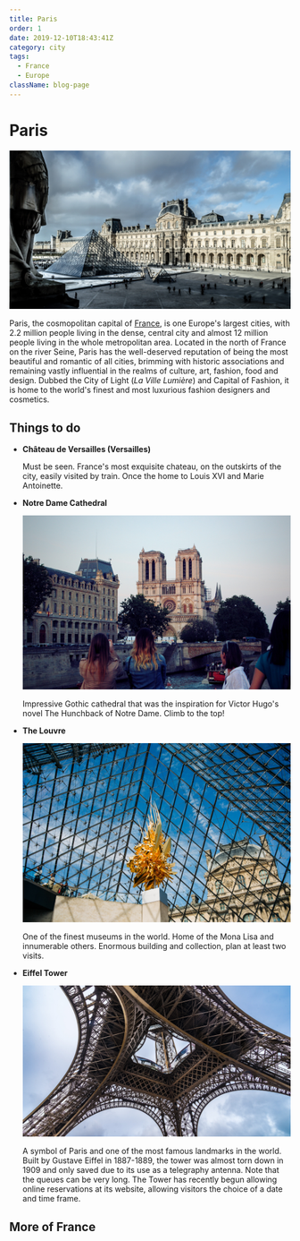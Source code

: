 ```yaml
---
title: Paris
order: 1
date: 2019-12-10T18:43:41Z
category: city
tags:
  - France
  - Europe
className: blog-page
---
```


<StartWishToGo/>

# Paris <WishWidget country="FR" city="Paris" picture="https://wish-to-go.com/images/for-wish-to-go/france/louvre-paris-chris-karidis-PIOqHJG5a1U-unsplash.jpg"></WishWidget>

![Paris - Photo by Chris Karidis on Unsplash](../../../images/travel/france/louvre-paris-chris-karidis-PIOqHJG5a1U-unsplash.jpg)

Paris, the cosmopolitan capital of [France](../), is one Europe's largest cities, with 2.2 million people living in the dense, central city and almost 12 million people living in the whole metropolitan area. Located in the north of France on the river Seine, Paris has the well-deserved reputation of being the most beautiful and romantic of all cities, brimming with historic associations and remaining vastly influential in the realms of culture, art, fashion, food and design. Dubbed the City of Light (_La Ville Lumière_) and Capital of Fashion, it is home to the world's finest and most luxurious fashion designers and cosmetics.

## Things to do

- **Château de Versailles (Versailles)** <WishWidget country="FR" city="Paris" activity="Vesailles" post="/travel/france/paris/#things-to-do"></WishWidget>

	Must be seen. France's most exquisite chateau, on the outskirts of the city, easily visited by train. Once the home to Louis XVI and Marie Antoinette.

- **Notre Dame Cathedral** <WishWidget country="FR" city="Paris" activity="Notre Dame" post="/travel/france/paris/#things-to-do" picture="https://wish-to-go.com/images/for-wish-to-go/france/notre-damme-sena-paris-steven-lasry--FB39Oo5J3c-unsplash.jpg"></WishWidget>

	![Notre Dame - Photo by Steven Lasry](../../../images/travel/france/notre-damme-sena-paris-steven-lasry--FB39Oo5J3c-unsplash.jpg)

	Impressive Gothic cathedral that was the inspiration for Victor Hugo's novel The Hunchback of Notre Dame. Climb to the top!

- **The Louvre** <WishWidget country="FR" city="Paris" activity="Louvre" picture="https://wish-to-go.com/images/for-wish-to-go/france/louvre-paris-jonathan-velasquez-eUSpDPSFdKU-unsplash.jpg"></WishWidget>

	![Le Louvre - Photo by Jonathan Velasquez](../../../images/travel/france/louvre-paris-jonathan-velasquez-eUSpDPSFdKU-unsplash.jpg)

	One of the finest museums in the world. Home of the Mona Lisa and innumerable others. Enormous building and collection, plan at least two visits.

- **Eiffel Tower** <WishWidget country="FR" city="Paris" activity="Eiffel" picture="https://wish-to-go.com/images/for-wish-to-go/france/eiffel-paris-will-b-3ibjfWHHm0E-unsplash.jpg" post="/travel/france/paris/#things-to-do"></WishWidget>

	![Eiffel Tower](../../../images/travel/france/eiffel-paris-will-b-3ibjfWHHm0E-unsplash.jpg)

	A symbol of Paris and one of the most famous landmarks in the world. Built by Gustave Eiffel in 1887-1889, the tower was almost torn down in 1909 and only saved due to its use as a telegraphy antenna. Note that the queues can be very long. The Tower has recently begun allowing online reservations at its website, allowing visitors the choice of a date and time frame.


## More of France

<CustomCategoryEntries className="blog-entry-card more-of" category="city" tags="France"/>